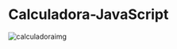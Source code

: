 # Calculadora-JavaScript


![calculadoraimg](https://user-images.githubusercontent.com/83802470/119099742-9a2d9b80-b9ed-11eb-902a-59913e538d0e.jpg)
